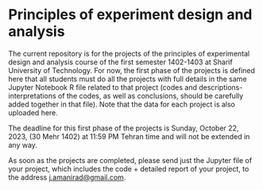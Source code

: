 # Principles of experiment design and analysis

The current repository is for the projects of the principles of experimental design and analysis course of the first semester 1402-1403 at Sharif University of Technology. For now, the first phase of the projects is defined here that all students must do all the projects with full details in the same Jupyter Notebook R file related to that project (codes and descriptions-interpretations of the codes, as well as conclusions, should be carefully added together in that file). Note that the data for each project is also uploaded here.

The deadline for this first phase of the projects is Sunday, October 22, 2023, (30 Mehr 1402) at 11:59 PM Tehran time and will not be extended in any way.

As soon as the projects are completed, please send just the Jupyter file of your project, which includes the code + detailed report of your project, to the address j.amanirad@gmail.com.
